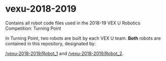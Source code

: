 # vexu-2018-2019
Contains all robot code files used in the 2018-19 VEX U Robotics Competition: Turning Point

In Turning Point, two robots are built by each VEX U team. **Both** robots are contained in this repository, designated by:

[/vexu-2018-2019/Robot_1](/ROBOT_1) and [/vexu-2018-2019/Robot_2](/ROBOT_2).
